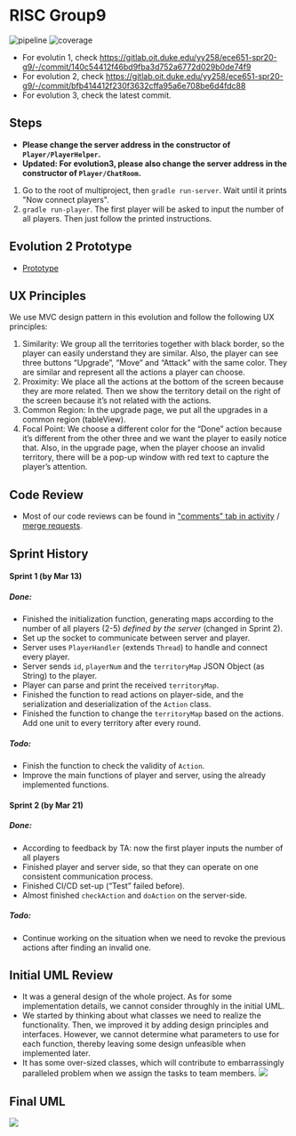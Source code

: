 # RISC Group9
![pipeline](https://gitlab.oit.duke.edu/yy258/ece651-spr20-g9/badges/master/pipeline.svg)
![coverage](https://gitlab.oit.duke.edu/yy258/ece651-spr20-g9/badges/master/coverage.svg?job=test)

* For evolutin 1, check https://gitlab.oit.duke.edu/yy258/ece651-spr20-g9/-/commit/140c54412f46bd9fba3d752a6772d029b0de74f9
* For evolution 2, check https://gitlab.oit.duke.edu/yy258/ece651-spr20-g9/-/commit/bfb414412f230f3632cffa95a6e708be6d4fdc88
* For evolution 3, check the latest commit.


## Steps
* **Please change the server address in the constructor of `Player/PlayerHelper`.**
* **Updated: For evolution3, please also change the server address in the constructor of `Player/ChatRoom`.**

1. Go to the root of multiproject, then `gradle run-server`. Wait until it prints "Now connect players".
2. `gradle run-player`. The first player will be asked to input the number of all players. Then just follow the printed instructions.

## Evolution 2 Prototype
* [Prototype](https://docs.google.com/presentation/d/17phhiZTou1P2t7HeLXoz7h1uZBJSJE39bzGNc9Juzk8/edit?usp=sharing)

## UX Principles
We use MVC design pattern in this evolution and follow the following UX principles:
1. Similarity: We group all the territories together with black border, so the player can easily understand they are similar. Also, the player can see three buttons “Upgrade”, “Move” and “Attack” with the same color. They are similar and represent all the actions a player can choose.
2. Proximity: We place all the actions at the bottom of the screen because they are more related. Then we show the territory detail on the right of the screen because it’s not related with the actions.
3. Common Region: In the upgrade page, we put all the upgrades in a common region (tableView).
4. Focal Point: We choose a different color for the “Done” action because it’s different from the other three and we want the player to easily notice that. Also, in the upgrade page, when the player choose an invalid territory, there will be a pop-up window with red text to capture the player’s attention. 

## Code Review
* Most of our code reviews can be found in ["comments" tab in activity](https://gitlab.oit.duke.edu/yy258/ece651-spr20-g9/activity) / [merge requests](https://gitlab.oit.duke.edu/yy258/ece651-spr20-g9/-/merge_requests?scope=all&utf8=%E2%9C%93&state=merged). 

## Sprint History
#### Sprint 1 (by Mar 13)
##### Done:
* Finished the initialization function, generating maps according to the number of all players (2-5) _defined by the server_ (changed in Sprint 2).
* Set up the socket to communicate between server and player.
* Server uses  `PlayerHandler` (extends `Thread`)  to handle and connect every player.
* Server sends `id`, `playerNum` and the `territoryMap` JSON Object (as String) to the player.
* Player can parse and print the received `territoryMap`.
* Finished the function to read actions on player-side, and the serialization and deserialization of the `Action` class.
* Finished the function to change the `territoryMap` based on the actions. Add one unit to every territory after every round. 

##### Todo:
* Finish the function to check the validity of `Action`.
* Improve the main functions of player and server, using the already implemented functions.

#### Sprint 2 (by Mar 21)
##### Done:
* According to feedback by TA: now the first player inputs the number of all players
* Finished player and server side, so that they can operate on one consistent communication process.
* Finished CI/CD set-up (“Test” failed before).
* Almost finished `checkAction` and `doAction` on the server-side. 

##### Todo:
* Continue working on the situation when we need to revoke the previous actions after finding an invalid one.

## Initial UML Review
* It was a general design of the whole project. As for some implementation details, we cannot consider throughly in the initial UML. 
* We started by thinking about what classes we need to realize the functionality. Then, we improved it by adding design principles and interfaces. However, we cannot determine what parameters to use for each function, thereby leaving some design unfeasible when implemented later.
* It has some over-sized classes, which will contribute to embarrassingly paralleled problem when we assign the tasks to team members.
![](./initial_uml.png)

## Final UML
![](./final_uml.png)
